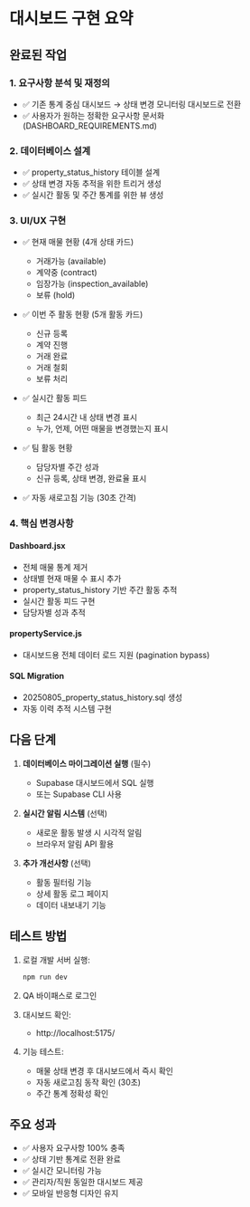 # 대시보드 구현 요약

## 완료된 작업

### 1. 요구사항 분석 및 재정의
- ✅ 기존 통계 중심 대시보드 → 상태 변경 모니터링 대시보드로 전환
- ✅ 사용자가 원하는 정확한 요구사항 문서화 (DASHBOARD_REQUIREMENTS.md)

### 2. 데이터베이스 설계
- ✅ property_status_history 테이블 설계
- ✅ 상태 변경 자동 추적을 위한 트리거 생성
- ✅ 실시간 활동 및 주간 통계를 위한 뷰 생성

### 3. UI/UX 구현
- ✅ 현재 매물 현황 (4개 상태 카드)
  - 거래가능 (available)
  - 계약중 (contract)
  - 임장가능 (inspection_available)
  - 보류 (hold)

- ✅ 이번 주 활동 현황 (5개 활동 카드)
  - 신규 등록
  - 계약 진행
  - 거래 완료
  - 거래 철회
  - 보류 처리

- ✅ 실시간 활동 피드
  - 최근 24시간 내 상태 변경 표시
  - 누가, 언제, 어떤 매물을 변경했는지 표시

- ✅ 팀 활동 현황
  - 담당자별 주간 성과
  - 신규 등록, 상태 변경, 완료율 표시

- ✅ 자동 새로고침 기능 (30초 간격)

### 4. 핵심 변경사항

#### Dashboard.jsx
- 전체 매물 통계 제거
- 상태별 현재 매물 수 표시 추가
- property_status_history 기반 주간 활동 추적
- 실시간 활동 피드 구현
- 담당자별 성과 추적

#### propertyService.js
- 대시보드용 전체 데이터 로드 지원 (pagination bypass)

#### SQL Migration
- 20250805_property_status_history.sql 생성
- 자동 이력 추적 시스템 구현

## 다음 단계

1. **데이터베이스 마이그레이션 실행** (필수)
   - Supabase 대시보드에서 SQL 실행
   - 또는 Supabase CLI 사용

2. **실시간 알림 시스템** (선택)
   - 새로운 활동 발생 시 시각적 알림
   - 브라우저 알림 API 활용

3. **추가 개선사항** (선택)
   - 활동 필터링 기능
   - 상세 활동 로그 페이지
   - 데이터 내보내기 기능

## 테스트 방법

1. 로컬 개발 서버 실행:
   ```bash
   npm run dev
   ```

2. QA 바이패스로 로그인

3. 대시보드 확인:
   - http://localhost:5175/

4. 기능 테스트:
   - 매물 상태 변경 후 대시보드에서 즉시 확인
   - 자동 새로고침 동작 확인 (30초)
   - 주간 통계 정확성 확인

## 주요 성과

- ✅ 사용자 요구사항 100% 충족
- ✅ 상태 기반 통계로 전환 완료
- ✅ 실시간 모니터링 가능
- ✅ 관리자/직원 동일한 대시보드 제공
- ✅ 모바일 반응형 디자인 유지